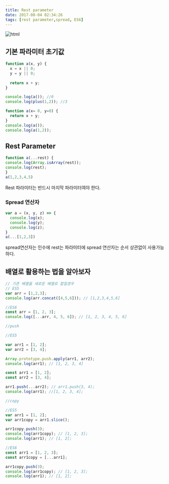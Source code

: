 ```yaml
---
title: Rest parameter
date: 2017-08-04 02:34:26
tags: [rest parameter,spread, ES6]
---
```

![html](../../../../images/es6.png)
## 기본 파라미터 초기값

```js
function a(x, y) {
  x = x || 0;
  y = y || 0;
  
  return x + y;
}

console.log(a()); //0
console.log(plus(1,2)); //3
```

```js
function a(x= 0, y=0) {
  return x + y;
}
console.log(a());
console.log(a(1,2));
```

## Rest Parameter
```js
function a(...rest) {
console.log(Array.isArray(rest));
console.log(rest);
}
a(1,2,3,4,5)
```
Rest 파라미터는 반드시 마지막 파라미터여야 한다.

### Spread 연산자
```js
var a = (x, y, z) => {
  console.log(x);
  console.log(y);
  console.log(z);
}
a(...[1,2,3])
```
spread연산자는 인수에 rest는 파라미터에
spread 연산자는 순서 상관없이 사용가능하다.

## 배열로 활용하는 법을 알아보자

```js
// 기존 배열을 새로운 배열로 합칠경우
// ES5 
var arr = [1,2,3];
console.log(arr.concat([4,5,6])); // [1,2,3,4,5,6]

//ES6
const arr = [1, 2, 3];
console.log([...arr, 4, 5, 6]); // [1, 2, 3, 4, 5, 6]

//push

//ES5

var arr1 = [1, 2];
var arr2 = [3, 4];

Array.prototype.push.apply(arr1, arr2);
console.log(arr1); // [1, 2, 3, 4]

const arr1 = [1, 2];
const arr2 = [3, 4];

arr1.push(...arr2); // arr1.push(3, 4);
console.log(arr1); //[1, 2, 3, 4];

//copy

//ES5
var arr1 = [1, 2];
var arr1copy = arr1.slice();

arr1copy.push(3);
console.log(arr1copy); // [1, 2, 3];
console.log(arr1); // [1, 2];

//ES6
const arr1 = [1, 2, 3];
const arr1copy = [...arr1];

arr1copy.push(3);
console.log(arr1copy); // [1, 2, 3];
console.log(arr1); // [1, 2];



```